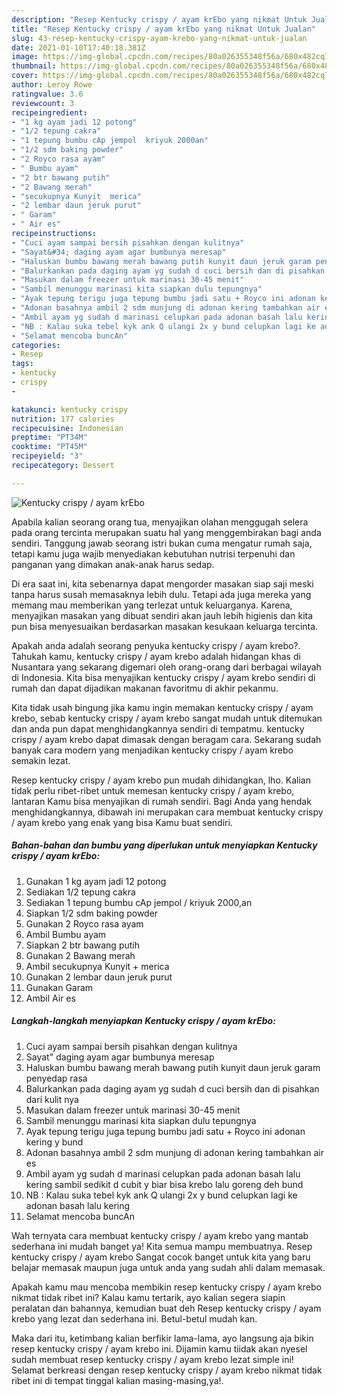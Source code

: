 ```yaml
---
description: "Resep Kentucky crispy / ayam krEbo yang nikmat Untuk Jualan"
title: "Resep Kentucky crispy / ayam krEbo yang nikmat Untuk Jualan"
slug: 43-resep-kentucky-crispy-ayam-krebo-yang-nikmat-untuk-jualan
date: 2021-01-10T17:40:18.381Z
image: https://img-global.cpcdn.com/recipes/80a026355348f56a/680x482cq70/kentucky-crispy-ayam-krebo-foto-resep-utama.jpg
thumbnail: https://img-global.cpcdn.com/recipes/80a026355348f56a/680x482cq70/kentucky-crispy-ayam-krebo-foto-resep-utama.jpg
cover: https://img-global.cpcdn.com/recipes/80a026355348f56a/680x482cq70/kentucky-crispy-ayam-krebo-foto-resep-utama.jpg
author: Leroy Rowe
ratingvalue: 3.6
reviewcount: 3
recipeingredient:
- "1 kg ayam jadi 12 potong"
- "1/2 tepung cakra"
- "1 tepung bumbu cAp jempol  kriyuk 2000an"
- "1/2 sdm baking powder"
- "2 Royco rasa ayam"
- " Bumbu ayam"
- "2 btr bawang putih"
- "2 Bawang merah"
- "secukupnya Kunyit  merica"
- "2 lembar daun jeruk purut"
- " Garam"
- " Air es"
recipeinstructions:
- "Cuci ayam sampai bersih pisahkan dengan kulitnya"
- "Sayat&#34; daging ayam agar bumbunya meresap"
- "Haluskan bumbu bawang merah bawang putih kunyit daun jeruk garam penyedap rasa"
- "Balurkankan pada daging ayam yg sudah d cuci bersih dan di pisahkan dari kulit nya"
- "Masukan dalam freezer untuk marinasi 30-45 menit"
- "Sambil menunggu marinasi kita siapkan dulu tepungnya"
- "Ayak tepung terigu juga tepung bumbu jadi satu + Royco ini adonan kering y bund"
- "Adonan basahnya ambil 2 sdm munjung di adonan kering tambahkan air es"
- "Ambil ayam yg sudah d marinasi celupkan pada adonan basah lalu kering sambil sedikit d cubit y biar bisa krebo lalu goreng deh bund"
- "NB : Kalau suka tebel kyk ank Q ulangi 2x y bund celupkan lagi ke adonan basah lalu kering"
- "Selamat mencoba buncAn"
categories:
- Resep
tags:
- kentucky
- crispy
- 

katakunci: kentucky crispy  
nutrition: 177 calories
recipecuisine: Indonesian
preptime: "PT34M"
cooktime: "PT45M"
recipeyield: "3"
recipecategory: Dessert

---
```



![Kentucky crispy / ayam krEbo](https://img-global.cpcdn.com/recipes/80a026355348f56a/680x482cq70/kentucky-crispy-ayam-krebo-foto-resep-utama.jpg)

Apabila kalian seorang orang tua, menyajikan olahan menggugah selera pada orang tercinta merupakan suatu hal yang menggembirakan bagi anda sendiri. Tanggung jawab seorang istri bukan cuma mengatur rumah saja, tetapi kamu juga wajib menyediakan kebutuhan nutrisi terpenuhi dan panganan yang dimakan anak-anak harus sedap.

Di era  saat ini, kita sebenarnya dapat mengorder masakan siap saji meski tanpa harus susah memasaknya lebih dulu. Tetapi ada juga mereka yang memang mau memberikan yang terlezat untuk keluarganya. Karena, menyajikan masakan yang dibuat sendiri akan jauh lebih higienis dan kita pun bisa menyesuaikan berdasarkan masakan kesukaan keluarga tercinta. 



Apakah anda adalah seorang penyuka kentucky crispy / ayam krebo?. Tahukah kamu, kentucky crispy / ayam krebo adalah hidangan khas di Nusantara yang sekarang digemari oleh orang-orang dari berbagai wilayah di Indonesia. Kita bisa menyajikan kentucky crispy / ayam krebo sendiri di rumah dan dapat dijadikan makanan favoritmu di akhir pekanmu.

Kita tidak usah bingung jika kamu ingin memakan kentucky crispy / ayam krebo, sebab kentucky crispy / ayam krebo sangat mudah untuk ditemukan dan anda pun dapat menghidangkannya sendiri di tempatmu. kentucky crispy / ayam krebo dapat dimasak dengan beragam cara. Sekarang sudah banyak cara modern yang menjadikan kentucky crispy / ayam krebo semakin lezat.

Resep kentucky crispy / ayam krebo pun mudah dihidangkan, lho. Kalian tidak perlu ribet-ribet untuk memesan kentucky crispy / ayam krebo, lantaran Kamu bisa menyajikan di rumah sendiri. Bagi Anda yang hendak menghidangkannya, dibawah ini merupakan cara membuat kentucky crispy / ayam krebo yang enak yang bisa Kamu buat sendiri.

<!--inarticleads1-->

##### Bahan-bahan dan bumbu yang diperlukan untuk menyiapkan Kentucky crispy / ayam krEbo:

1. Gunakan 1 kg ayam jadi 12 potong
1. Sediakan 1/2 tepung cakra
1. Sediakan 1 tepung bumbu cAp jempol / kriyuk 2000,an
1. Siapkan 1/2 sdm baking powder
1. Gunakan 2 Royco rasa ayam
1. Ambil  Bumbu ayam
1. Siapkan 2 btr bawang putih
1. Gunakan 2 Bawang merah
1. Ambil secukupnya Kunyit + merica
1. Gunakan 2 lembar daun jeruk purut
1. Gunakan  Garam
1. Ambil  Air es




<!--inarticleads2-->

##### Langkah-langkah menyiapkan Kentucky crispy / ayam krEbo:

1. Cuci ayam sampai bersih pisahkan dengan kulitnya
1. Sayat&#34; daging ayam agar bumbunya meresap
1. Haluskan bumbu bawang merah bawang putih kunyit daun jeruk garam penyedap rasa
1. Balurkankan pada daging ayam yg sudah d cuci bersih dan di pisahkan dari kulit nya
1. Masukan dalam freezer untuk marinasi 30-45 menit
1. Sambil menunggu marinasi kita siapkan dulu tepungnya
1. Ayak tepung terigu juga tepung bumbu jadi satu + Royco ini adonan kering y bund
1. Adonan basahnya ambil 2 sdm munjung di adonan kering tambahkan air es
1. Ambil ayam yg sudah d marinasi celupkan pada adonan basah lalu kering sambil sedikit d cubit y biar bisa krebo lalu goreng deh bund
1. NB : Kalau suka tebel kyk ank Q ulangi 2x y bund celupkan lagi ke adonan basah lalu kering
1. Selamat mencoba buncAn




Wah ternyata cara membuat kentucky crispy / ayam krebo yang mantab sederhana ini mudah banget ya! Kita semua mampu membuatnya. Resep kentucky crispy / ayam krebo Sangat cocok banget untuk kita yang baru belajar memasak maupun juga untuk anda yang sudah ahli dalam memasak.

Apakah kamu mau mencoba membikin resep kentucky crispy / ayam krebo nikmat tidak ribet ini? Kalau kamu tertarik, ayo kalian segera siapin peralatan dan bahannya, kemudian buat deh Resep kentucky crispy / ayam krebo yang lezat dan sederhana ini. Betul-betul mudah kan. 

Maka dari itu, ketimbang kalian berfikir lama-lama, ayo langsung aja bikin resep kentucky crispy / ayam krebo ini. Dijamin kamu tiidak akan nyesel sudah membuat resep kentucky crispy / ayam krebo lezat simple ini! Selamat berkreasi dengan resep kentucky crispy / ayam krebo nikmat tidak ribet ini di tempat tinggal kalian masing-masing,ya!.

